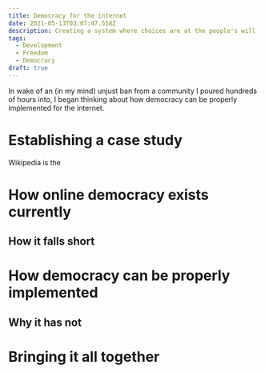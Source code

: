 ```yaml
---
title: Democracy for the internet
date: 2021-05-13T03:07:47.558Z
description: Creating a system where choices are at the people's will
tags:
  - Development
  - Freedom
  - Democracy
draft: true
---
```

In wake of an (in my mind) unjust ban from a community I poured hundreds of hours into, I began thinking about how democracy can be properly implemented for the internet.

# Establishing a case study

Wikipedia is the

# How online democracy exists currently

## How it falls short

# How democracy can be properly implemented

## Why it has not

# Bringing it all together